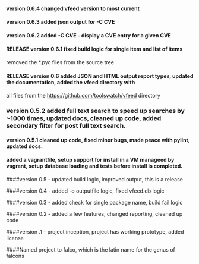 #### version 0.6.4 changed vfeed version to most current

#### version 0.6.3 added json output for -C CVE

#### version 0.6.2 added -C CVE - display a CVE entry for a given CVE

#### RELEASE version 0.6.1 fixed build logic for single item and list of items
removed the *.pyc files from the source tree

#### RELEASE version 0.6 added JSON and HTML output report types, updated the documentation, added the vfeed directory with
all files from the https://github.com/toolswatch/vfeed directory

### version 0.5.2 added full text search to speed up searches by ~1000 times, updated docs, cleaned up code, added secondary filter for post full text search.

#### version 0.5.1 cleaned up code, fixed minor bugs, made peace with pylint, updated docs.

#### added a vagrantfile, setup support for install in a VM manageed by vagrant, setup database loading and tests before install is completed.

####version 0.5 - updated build logic, improved output, this is a release

####version 0.4 - added -o outputfile logic, fixed vfeed.db logic

####version 0.3 - added check for single package name, build fail logic

####version 0.2 - added a few features, changed reporting, cleaned up code

####version .1 - project inception, project has working prototype, added license

####Named project to falco, which is the latin name for the genus of falcons
